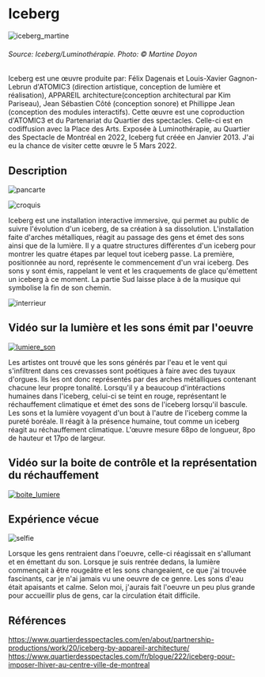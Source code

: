# Iceberg

![iceberg_martine](/luminotherapie_iceberg/medias/iceberg-martine-.jpg)

###### Source: Iceberg/Luminothérapie. Photo: © Martine Doyon

Iceberg est une œuvre produite par: Félix Dagenais et Louis-Xavier Gagnon-Lebrun d'ATOMIC3 (direction artistique, conception de lumière et réalisation), APPAREIL architecture(conception architectural par Kim Pariseau), Jean Sébastien Côté (conception sonore) et Phillippe Jean (conception des modules interactifs). Cette œuvre est une coproduction d'ATOMIC3 et du Partenariat du Quartier des spectacles. Celle-ci est en codiffusion avec la Place des Arts. Exposée à Luminothérapie, au Quartier des Spectacle de Montréal en 2022, Iceberg fut créée en Janvier 2013.  J'ai eu la chance de visiter cette œuvre le 5 Mars 2022.


## Description

![pancarte](/luminotherapie_iceberg/medias/pancarte.jpg)

![croquis](/luminotherapie_iceberg/croquis/croquis.jpg)

Iceberg est une installation interactive immersive, qui permet au public de suivre l'évolution d'un iceberg, de sa création à sa dissolution. L'installation faite d'arches métalliques, réagit au passage des gens et émet des sons ainsi que de la lumière. Il y a quatre structures différentes d'un iceberg pour montrer les quatre étapes par lequel tout iceberg passe. La première, positionnée au nord, représente le commencement d'un vrai iceberg. Des sons y sont émis, rappelant le vent et les craquements de glace qu'émettent un iceberg à ce moment. La partie Sud laisse place à de la musique qui symbolise la fin de son chemin.

![interrieur](/luminotherapie_iceberg/medias/interrieur_iceberg.jpg)

## Vidéo sur la lumière et les sons émit par l'oeuvre

[![lumiere_son](https://img.youtube.com/vi/jmyOe0qiU9c/0.jpg)](https://www.youtube.com/shorts/jmyOe0qiU9c)

Les artistes ont trouvé que les sons générés par l'eau et le vent qui s'infiltrent dans ces crevasses sont poétiques à faire avec des tuyaux d'orgues. Ils les ont donc représentés par des arches métalliques contenant chacune leur propre tonalité. Lorsqu'il y a beaucoup d'intéractions humaines dans l'iceberg, celui-ci se teint en rouge, représentant le réchauffement climatique et émet des sons de l'iceberg lorsqu'il bascule. Les sons et la lumière voyagent d'un bout à l'autre de l'iceberg comme la pureté boréale. Il réagit à la présence humaine, tout comme un iceberg réagit au réchauffement climatique. L'œuvre mesure 68po de longueur, 8po de hauteur et 17po de largeur.

## Vidéo sur la boite de contrôle et la représentation du réchauffement
[![boite_lumiere](https://img.youtube.com/vi/HHqVBNZm3aM/0.jpg)](https://www.youtube.com/shorts/HHqVBNZm3aM)


## Expérience vécue

![selfie](/luminotherapie_iceberg/medias/selfie.jpg)

Lorsque les gens rentraient dans l'oeuvre, celle-ci réagissait en s'allumant et en émettant du son. Lorsque je suis rentrée dedans, la lumière commençait à être rougeâtre et les sons changeaient, ce que j'ai trouvée fascinants, car je n'ai jamais vu une oeuvre de ce genre. Les sons d'eau était apaisants et calme. Selon moi, j'aurais fait l'oeuvre un peu plus grande pour accueillir plus de gens, car la circulation était difficile.

## Références

https://www.quartierdesspectacles.com/en/about/partnership-productions/work/20/iceberg-by-appareil-architecture/
https://www.quartierdesspectacles.com/fr/blogue/222/iceberg-pour-imposer-lhiver-au-centre-ville-de-montreal



